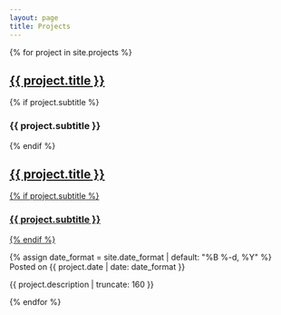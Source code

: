 ```yaml
---
layout: page
title: Projects
---
```


{% for project in site.projects %}


<div>
  <h2><a href="{{ project.url }}">{{ project.title }}</a></h2>
  {% if project.subtitle %}
    <h3 class="post-subtitle">
    {{ project.subtitle }}
    </h3>
  {% endif %}  
</div>


<a href="{{ project.url | absolute_url }}">
  <h2 class="post-title">{{ project.title }}</h2>
  {% if project.subtitle %}
    <h3 class="post-subtitle">
    {{ project.subtitle }}
    </h3>
  {% endif %}
</a>

<p class="post-meta">
  {% assign date_format = site.date_format | default: "%B %-d, %Y" %}
  Posted on {{ project.date | date: date_format }}
</p>

<p class="post-excerpt">{{ project.description | truncate: 160 }}</p>

{% endfor %}  
